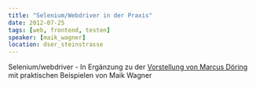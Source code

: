 ```yaml
---
title: "Selenium/Webdriver in der Praxis"
date: 2012-07-25
tags: [web, frontend, testen]
speaker: [maik_wagner]
location: dser_steinstrasse
---
```


Selenium/webdriver - In Ergänzung zu der [Vorstellung von Marcus Döring](/talks/2012-03-28-webtests/) mit praktischen
Beispielen von Maik Wagner
